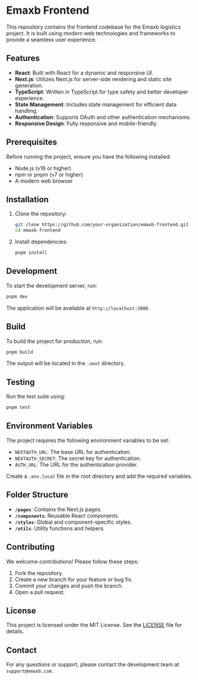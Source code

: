 # Emaxb Frontend

This repository contains the frontend codebase for the Emaxb logistics project. It is built using modern web technologies and frameworks to provide a seamless user experience.

## Features

- **React**: Built with React for a dynamic and responsive UI.
- **Next.js**: Utilizes Next.js for server-side rendering and static site generation.
- **TypeScript**: Written in TypeScript for type safety and better developer experience.
- **State Management**: Includes state management for efficient data handling.
- **Authentication**: Supports OAuth and other authentication mechanisms.
- **Responsive Design**: Fully responsive and mobile-friendly.

## Prerequisites

Before running the project, ensure you have the following installed:

- Node.js (v16 or higher)
- npm or pnpm (v7 or higher)
- A modern web browser

## Installation

1. Clone the repository:

   ```bash
   git clone https://github.com/your-organization/emaxb-frontend.git
   cd emaxb-frontend
   ```

2. Install dependencies:

   ```bash
   pnpm install
   ```

## Development

To start the development server, run:

```bash
pnpm dev
```

The application will be available at `http://localhost:3000`.

## Build

To build the project for production, run:

```bash
pnpm build
```

The output will be located in the `.next` directory.

## Testing

Run the test suite using:

```bash
pnpm test
```

## Environment Variables

The project requires the following environment variables to be set:

- `NEXTAUTH_URL`: The base URL for authentication.
- `NEXTAUTH_SECRET`: The secret key for authentication.
- `AUTH_URL`: The URL for the authentication provider.

Create a `.env.local` file in the root directory and add the required variables.

## Folder Structure

- **`/pages`**: Contains the Next.js pages.
- **`/components`**: Reusable React components.
- **`/styles`**: Global and component-specific styles.
- **`/utils`**: Utility functions and helpers.

## Contributing

We welcome contributions! Please follow these steps:

1. Fork the repository.
2. Create a new branch for your feature or bug fix.
3. Commit your changes and push the branch.
4. Open a pull request.

## License

This project is licensed under the MIT License. See the [LICENSE](LICENSE) file for details.

## Contact

For any questions or support, please contact the development team at `support@emaxb.com`.
